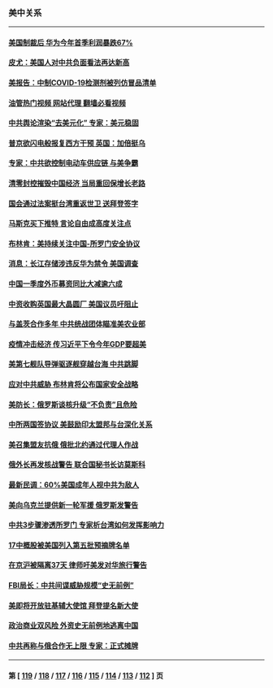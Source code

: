 ### 美中关系
---
#### [美国制裁后 华为今年首季利润暴跌67%](../../pages/nf1412576/n13722751.md?04290445) 
#### [皮尤：美国人对中共负面看法再达新高](../../pages/nf1412576/n13722742.md?04290445) 
#### [美报告：中制COVID-19检测剂被列仿冒品清单](../../pages/nf1412576/n13722448.md?04290445) 
#### [油管热门视频 网站代理 翻墙必看视频](http://209.222.30.114:81/youtube.html?04290445)
#### [中共舆论渲染“去美元化” 专家：美元稳固](../../pages/nf1412576/n13722637.md?04290445) 
#### [普京欲闪电般报复西方干预 英国：加倍挺乌](../../pages/nf1412576/n13722461.md?04290445) 
#### [专家：中共欲控制电动车供应链 与美争霸](../../pages/nf1412576/n13722161.md?04290445) 
#### [清零封控摧毁中国经济 当局重回保增长老路](../../pages/nf1412576/n13721951.md?04290445) 
#### [国会通过法案挺台湾重返世卫 送拜登签字](../../pages/nf1412576/n13722043.md?04290445) 
#### [马斯克买下推特 言论自由成高度关注点](../../pages/nf1412576/n13722017.md?04290445) 
#### [布林肯：美持续关注中国-所罗门安全协议](../../pages/nf1412576/n13721939.md?04290445) 
#### [消息：长江存储涉违反华为禁令 美国调查](../../pages/nf1412576/n13721928.md?04290445) 
#### [中国一季度外币募资同比大减逾六成](../../pages/nf1412576/n13721868.md?04290445) 
#### [中资收购英国最大晶圆厂 美国议员吁阻止](../../pages/nf1412576/n13721835.md?04290445) 
#### [与盖茨合作多年 中共统战团体瞄准美农业部](../../pages/nf1412576/n13721692.md?04290445) 
#### [疫情冲击经济 传习近平下令今年GDP要超美](../../pages/nf1412576/n13721445.md?04290445) 
#### [美第七舰队导弹驱逐舰穿越台海 中共跳脚](../../pages/nf1412576/n13721396.md?04290445) 
#### [应对中共威胁 布林肯将公布国家安全战略](../../pages/nf1412576/n13721192.md?04290445) 
#### [美防长：俄罗斯谈核升级“不负责”且危险](../../pages/nf1412576/n13721193.md?04290445) 
#### [中所两国签协议 美鼓励印太盟邦与台深化关系](../../pages/nf1412576/n13721001.md?04290445) 
#### [美召集盟友抗俄 俄批北约通过代理人作战](../../pages/nf1412576/n13720984.md?04290445) 
#### [俄外长再发核战警告 联合国秘书长访莫斯科](../../pages/nf1412576/n13721026.md?04290445) 
#### [最新民调：60%美国成年人视中共为敌人](../../pages/nf1412576/n13720557.md?04290445) 
#### [美向乌克兰提供新一轮军援 俄罗斯发警告](../../pages/nf1412576/n13720465.md?04290445) 
#### [中共3步骤渗透所罗门 专家析台湾如何发挥影响力](../../pages/nf1412576/n13720339.md?04290445) 
#### [17中概股被美国列入第五批预摘牌名单](../../pages/nf1412576/n13720347.md?04290445) 
#### [在京沪被隔离37天 律师吁美发对华旅行警告](../../pages/nf1412576/n13720436.md?04290445) 
#### [FBI局长：中共间谍威胁规模“史无前例”](../../pages/nf1412576/n13720426.md?04290445) 
#### [美即将开放驻基辅大使馆 拜登提名新大使](../../pages/nf1412576/n13720167.md?04290445) 
#### [政治商业双风险 外资史无前例地逃离中国](../../pages/nf1412576/n13720271.md?04290445) 
#### [中共再称与俄合作无上限 专家：正式摊牌](../../pages/nf1412576/n13720362.md?04290445) 

---
#### 第 [ [119](./119.md?04290445) / [118](./118.md?04290445) / [117](./117.md?04290445) / [116](./116.md?04290445) / [115](./115.md?04290445) / [114](./114.md?04290445) / [113](./113.md?04290445) / [112](./112.md?04290445) ] 页
